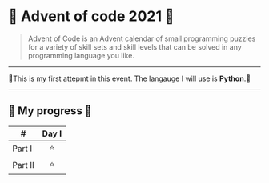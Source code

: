 # :santa: Advent of code 2021 :santa:

>Advent of Code is an Advent calendar of small programming puzzles for a variety of skill sets and skill levels that can be solved in any programming language you like.

---

:christmas_tree:This is my first attepmt in this event. The langauge I will use is **Python**.:christmas_tree:

---

## :gift: My progress :gift:

| #          | Day I          | 
| ---------- |:-------------:| 
| Part I     | ⭐ | 
| Part II    | ⭐ |  

